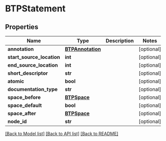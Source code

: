 # BTPStatement

## Properties
Name | Type | Description | Notes
------------ | ------------- | ------------- | -------------
**annotation** | [**BTPAnnotation**](BTPAnnotation.md) |  | [optional] 
**start_source_location** | **int** |  | [optional] 
**end_source_location** | **int** |  | [optional] 
**short_descriptor** | **str** |  | [optional] 
**atomic** | **bool** |  | [optional] 
**documentation_type** | **str** |  | [optional] 
**space_before** | [**BTPSpace**](BTPSpace.md) |  | [optional] 
**space_default** | **bool** |  | [optional] 
**space_after** | [**BTPSpace**](BTPSpace.md) |  | [optional] 
**node_id** | **str** |  | [optional] 

[[Back to Model list]](../README.md#documentation-for-models) [[Back to API list]](../README.md#documentation-for-api-endpoints) [[Back to README]](../README.md)


